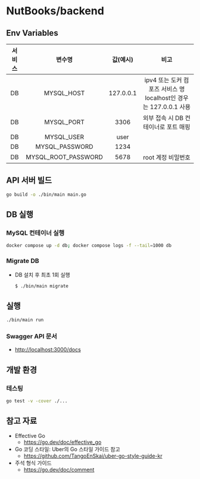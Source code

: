 # NutBooks/backend

## Env Variables

| 서비스 |         변수명         |   값(예시)   |                         비고                          |
|:---:|:-------------------:|:---------:|:---------------------------------------------------:|
| DB  |     MYSQL_HOST      | 127.0.0.1 | ipv4 또는 도커 컴포즈 서비스 명<br>localhost인 경우는 127.0.0.1 사용 |
| DB  |     MYSQL_PORT      |   3306    |               외부 접속 시 DB 컨테이너로 포트 매핑                |
| DB  |     MYSQL_USER      |   user    |                                                     |
| DB  |   MYSQL_PASSWORD    |   1234    |                                                     |
| DB  | MYSQL_ROOT_PASSWORD |   5678    |                    root 계정 비밀번호                     |

## API 서버 빌드

```bash
go build -o ./bin/main main.go

```

## DB 실행

### MySQL 컨테이너 실행

```bash
docker compose up -d db; docker compose logs -f --tail=1000 db
```

### Migrate DB

- DB 설치 후 최초 1회 실행
    ```bash
    $ ./bin/main migrate
    ```

## 실행

```bash
./bin/main run
```

### Swagger API 문서

- <http://localhost:3000/docs>

## 개발 환경

### 테스팅

```bash
go test -v -cover ./...
```

## 참고 자료

- Effective Go
    - <https://go.dev/doc/effective_go>
- Go 코딩 스타일: Uber의 Go 스타일 가이드 참고
    - <https://github.com/TangoEnSkai/uber-go-style-guide-kr>
- 주석 형식 가이드
    - <https://go.dev/doc/comment>
